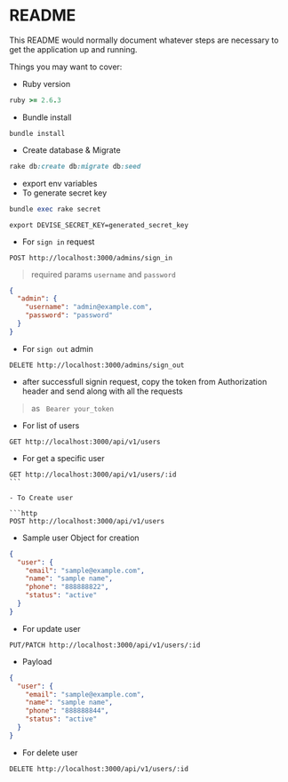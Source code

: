 # README

This README would normally document whatever steps are necessary to get the
application up and running.

Things you may want to cover:

- Ruby version

```ruby
ruby >= 2.6.3
```

- Bundle install

```
bundle install
```

- Create database & Migrate

```ruby
rake db:create db:migrate db:seed
```

- export env variables
- To generate secret key

```ruby
bundle exec rake secret
```

```env
export DEVISE_SECRET_KEY=generated_secret_key
```

- For `sign in` request

```http
POST http://localhost:3000/admins/sign_in
```

> required params `username` and `password`

```json
{
  "admin": {
    "username": "admin@example.com",
    "password": "password"
  }
}
```

- For `sign out` admin

```http
DELETE http://localhost:3000/admins/sign_out
```

- after successfull signin request, copy the token from Authorization header and send along with all the requests

> as ` Bearer your_token`

- For list of users

```http
GET http://localhost:3000/api/v1/users
```

- For get a specific user

````http
GET http://localhost:3000/api/v1/users/:id
```

- To Create user

```http
POST http://localhost:3000/api/v1/users
````

- Sample user Object for creation

```json
{
  "user": {
    "email": "sample@example.com",
    "name": "sample name",
    "phone": "888888822",
    "status": "active"
  }
}
```

- For update user

```http
PUT/PATCH http://localhost:3000/api/v1/users/:id
```

- Payload

```json
{
  "user": {
    "email": "sample@example.com",
    "name": "sample name",
    "phone": "888888844",
    "status": "active"
  }
}
```

- For delete user

```http
DELETE http://localhost:3000/api/v1/users/:id
```
